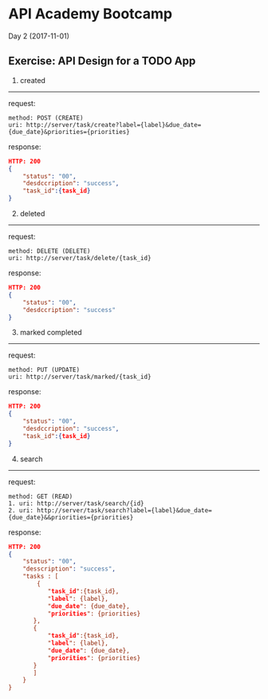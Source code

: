 API Academy Bootcamp
====================

Day 2 (2017-11-01)

## Exercise: API Design for a TODO App

1. created
----------

request:

```
method: POST (CREATE)
uri: http://server/task/create?label={label}&due_date={due_date}&priorities={priorities}
```

response: 

```json
HTTP: 200
{
    "status": "00",
    "desdccription": "success",
    "task_id":{task_id}
}
```

2. deleted
----------

request:

```
method: DELETE (DELETE)
uri: http://server/task/delete/{task_id}
```

response:

```json
HTTP: 200
{
    "status": "00",
    "desdccription": "success"
}
```

3. marked completed
----------

request:

```
method: PUT (UPDATE)
uri: http://server/task/marked/{task_id}
```

response:

```json
HTTP: 200
{
    "status": "00",
    "desdccription": "success",
    "task_id":{task_id}
}

```

4. search
----------

request:

```
method: GET (READ)
1. uri: http://server/task/search/{id}
2. uri: http://server/task/search?label={label}&due_date={due_date}&&priorities={priorities}
```

response:

```json
HTTP: 200
{
    "status": "00",
    "desscription": "success",
    "tasks : [
    	{
           "task_id":{task_id},
           "label": {label},
           "due_date": {due_date},
           "priorities": {priorities}
       },
       {
           "task_id":{task_id},
           "label": {label},
           "due_date": {due_date},
           "priorities": {priorities}
       }
       ]
    }
}
```
